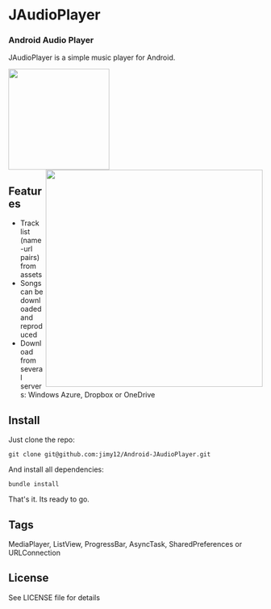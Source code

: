 JAudioPlayer
====================

### Android Audio Player

JAudioPlayer is a simple music player for Android.

<img width=200 src="https://raw.githubusercontent.com/jimy12/Android-JAudioPlayer/master/raw/screenshots/portrait.png"/><img width=430 align="right" src="https://raw.githubusercontent.com/jimy12/Android-JAudioPlayer/master/raw/screenshots/landscape.png"/>

## Features

- Track list (name-url pairs) from assets
- Songs can be downloaded and reproduced
- Download from several servers: Windows Azure, Dropbox or OneDrive

## Install

Just clone the repo:

```
git clone git@github.com:jimy12/Android-JAudioPlayer.git
```

And install all dependencies:

```
bundle install
```

That's it. Its ready to go.


## Tags

MediaPlayer, ListView, ProgressBar, AsyncTask, SharedPreferences or URLConnection

## License

See LICENSE file for details
